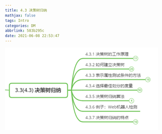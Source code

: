 ```yaml
---
title: 4.3 决策树归纳
mathjax: false
tags: Intro
categories: DM
abbrlink: 583b295c
date: 2021-06-08 22:53:47
---
```


<!--more -->



![image-20210609082241007](4.3/image-20210609082241007.png)

